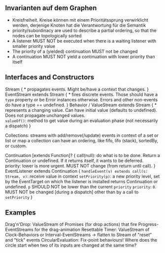 Invarianten auf dem Graphen
---------------------------

* Kreisfreiheit. Kreise können mit einem Prioritätssprung verwirklicht werden, derjenige Knoten hat die Verantwortung für die Semantik
* priority/subordinacy are used to describe a partial ordering, so that the nodes can be topologically sorted
* A listener MUST NOT be executed when there is a waiting listener with smaller priority value
* The priority of a (yielded) continuation MUST not be changed
* A continuation MUST NOT yield a continuation with lower priority than itself


Interfaces and Constructors
---------------------------

Stream {
	* propagates events. Might be/have a context that changes.
}
EventStream extends Stream {
	* fires discrete events. Those should have a `type` property or be Error instances otherwise.
	  Errors and other non-events do have a type == undefined.
}
Behavior / ValueStream extends Stream {
	* represents a changing value. Can have initial value (defaults to undefined). Does not propagate unchanged values.  
	`valueOf()`: method to get value during an evaluation phase (not necessarily a dispatch)
}

Collections: streams with add/remove(/update) events in context of a set or list or map
 a collection can have an ordering, like fifo, lifo (stack), sortedBy, or custom.

Continuation [extends Function]? {
	call(null): do what is to be done. Return a Continuation or undefined. If it returns itself, it wants to be deferred.
	priority: lower is more urgent. MUST NOT change (from return until call).
}
EventListener extends Continuation {
	`handleEvent(v) extends call(s: Stream, v)`: receive value in context 
	`setPriority(p)`: a new priority level, set by the EventTarget on which the listener is installed
	                returns Continuation or undefined.
	                `p` SHOULD NOT be lower than the current `priority` 
	`priority`: `0`. MUST NOT be changed [during a dispatch] other than by a call to `setPriority` 
}


Examples
---------

Drag'n'Drop: ValueStream of Promises (for drop actions) that fire Progress-EventStreams for the drag-animation
Resettable Timer: ValueStream of Clock-Behaviors or Interval-EventStreams -> flatten to Stream of "reset" and "tick" events
CircularEvaluation: Fix-point behaviours! Where does the circle start when two of its inputs are changed at the same time? 